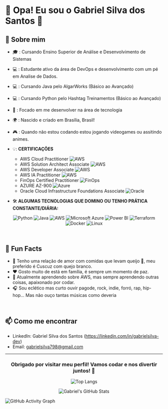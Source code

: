 # 👋 Opa! Eu sou o Gabriel Silva dos Santos 🙌

## 🚀 Sobre mim

- 🎓 : Cursando Ensino Superior de Análise e Desenvolvimento de Sistemas
- 💻 : Estudante ativo da área de DevOps e desenvolvimento com um pé em Analise de Dados. 
- 💻 : Cursando Java pelo AlgarWorks (Básico ao Avançado) 
- 💻 : Cursando Python pelo Hashtag Treinamentos (Básico ao Avançado) 
- 💼 : Focado em me desenvolver na área de tecnologia
- 🌍 : Nascido e criado em Brasília, Brasil!
- 🎮 : Quando não estou codando estou jogando videogames ou assitindo animes.
- 💡: **CERTIFICAÇÕES**
    - AWS Cloud Practitioner ![AWS](https://img.shields.io/badge/-AWS-232F3E?style=flat-square&logo=amazonaws&logoColor=white)
    - AWS Solution Architect Associate ![AWS](https://img.shields.io/badge/-AWS-232F3E?style=flat-square&logo=amazonaws&logoColor=white)
    - AWS Developer Associate ![AWS](https://img.shields.io/badge/-AWS-232F3E?style=flat-square&logo=amazonaws&logoColor=white)
    - AWS IA Practitioner ![AWS](https://img.shields.io/badge/-AWS-232F3E?style=flat-square&logo=amazonaws&logoColor=white)
    - FinOps Certified Practitioner ![FinOps](https://img.shields.io/badge/-FinOps-3A3A3A?style=flat-square&logo=finops&logoColor=white)
    - AZURE AZ-900 ![Azure](https://img.shields.io/badge/-Azure-0078D4?style=flat-square&logo=microsoftazure&logoColor=white)
    - Oracle Cloud Infrastructure Foundations Associate ![Oracle](https://img.shields.io/badge/-Oracle-F80000?style=flat-square&logo=oracle&logoColor=white)

- 🛠️ <B>ALGUMAS TECNOLOGIAS QUE DOMINO OU TENHO PRÁTICA CONSTANTE/DIÁRIA:</B>

<div align="center">
  
![Python](https://img.shields.io/badge/Python-3776AB?style=for-the-badge&logo=python&logoColor=white)
![Java](https://img.shields.io/badge/Java-007396?style=for-the-badge&logo=java&logoColor=white)
![AWS](https://img.shields.io/badge/AWS-232F3E?style=for-the-badge&logo=amazon-aws&logoColor=white)
![Microsoft Azure](https://img.shields.io/badge/Microsoft_Azure-0078D4?style=for-the-badge&logo=microsoftazure&logoColor=white)
![Power BI](https://img.shields.io/badge/PowerBI-F2C811?style=for-the-badge&logo=powerbi&logoColor=black)
![Terraform](https://img.shields.io/badge/Terraform-7B42BC?style=for-the-badge&logo=terraform&logoColor=white)
![Docker](https://img.shields.io/badge/Docker-2496ED?style=for-the-badge&logo=docker&logoColor=white)
![Linux](https://img.shields.io/badge/Linux-FCC624?style=for-the-badge&logo=linux&logoColor=black)

</div>
<br/>

## 🧩 Fun Facts

- 🍲 Tenho uma relação de amor com comidas que levam queijo 🧀, meu preferido é Cuscuz com quejo branco.
- ❤️ Gosto muito de está em família, é sempre um momento de paz.
- 🌱 Atualmente aprendendo sobre AWS, mas sempre aprendendo outras coisas, apaixonado por codar.
- 🎧 Sou eclético mas curto ouvir pagode, rock, indie, forró, rap, hip-hop... Mas não ouço tantas músicas como deveria

<br/>

## 📫 Como me encontrar

- LinkedIn: Gabriel Silva dos Santos (https://linkedin.com/in/gabrielsilva-dev)
- Email: gabrielsilva798@gmail.com 

---

<div align="center">

### Obrigado por visitar meu perfil! Vamos codar e nos divertir juntos! 🚀

</div>


<div align="center">
  
![Top Langs](https://github-readme-stats.vercel.app/api/top-langs/?username=gabrielsilva798&layout=compact&theme=dark)

</div>

<div align="center">

![Gabriel's GitHub Stats](https://github-readme-streak-stats.herokuapp.com/?user=gabrielsilva798&theme=dark&hide_border=true)


</div>

![GitHub Activity Graph](https://github-readme-activity-graph.vercel.app/graph?username=gabrielsilva798&theme=react-dark)